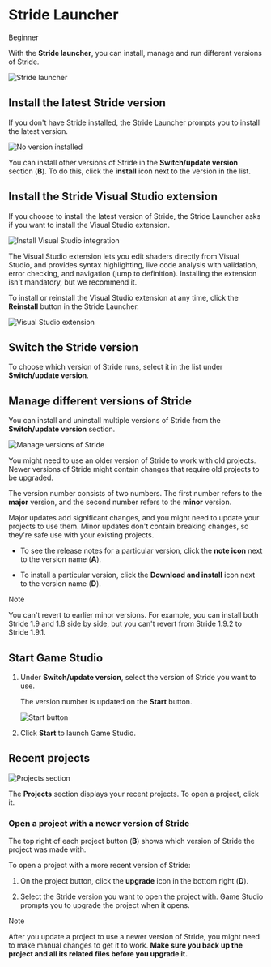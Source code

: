 # Stride Launcher

<span class="badge text-bg-primary">Beginner</span>

With the **Stride launcher**, you can install, manage and run different versions of Stride.

![Stride launcher](media/stride-launcher-interface.png)

## Install the latest Stride version

If you don't have Stride installed, the Stride Launcher prompts you to install the latest version.

![No version installed](../get-started/media/stride-launcher-install-last-version.png)

You can install other versions of Stride in the **Switch/update version** section (**B**). To do this, click the **install** icon next to the version in the list.

## Install the Stride Visual Studio extension

If you choose to install the latest version of Stride, the Stride Launcher asks if you want to install the Visual Studio extension.

![Install Visual Studio integration](../get-started/media/install-VS-plug-in-prompt.png)

The Visual Studio extension lets you edit shaders directly from Visual Studio, and provides syntax highlighting, live code analysis with validation, error checking, and navigation (jump to definition). Installing the extension isn't mandatory, but we recommend it.

To install or reinstall the Visual Studio extension at any time, click the **Reinstall** button in the Stride Launcher.

![Visual Studio extension](media/stride-launcher-visual-studio-plugin.png)

## Switch the Stride version

To choose which version of Stride runs, select it in the list under **Switch/update version**.

## Manage different versions of Stride

You can install and uninstall multiple versions of Stride from the **Switch/update version** section.

![Manage versions of Stride](../get-started/media/stride-launcher-various-versions.png)

You might need to use an older version of Stride to work with old projects. Newer versions of Stride might contain changes that require old projects to be upgraded.

The version number consists of two numbers. The first number refers to the **major** version, and the second number refers to the **minor** version.

Major updates add significant changes, and you might need to update your projects to use them. Minor updates don't contain breaking changes, so they're safe use with your existing projects.

* To see the release notes for a particular version, click the **note icon** next to the version name (**A**).

* To install a particular version, click the **Download and install** icon next to the
   version name (**D**).

> [!Note]
> You can't revert to earlier minor versions. For example, you can install both Stride 1.9 and 1.8 side by side, but you can't revert from Stride 1.9.2 to Stride 1.9.1.

## Start Game Studio

1. Under **Switch/update version**, select the version of Stride you want to use.

   The version number is updated on the **Start** button.

   ![Start button](media/stride-launcher-start-button.png)

2. Click **Start** to launch Game Studio.

## Recent projects

![Projects section](media/stride-launcher-projects-section.png)

The **Projects** section displays your recent projects. To open a project, click it.

### Open a project with a newer version of Stride

The top right of each project button (**B**) shows which version of Stride the project was made with.

To open a project with a more recent version of Stride:

1. On the project button, click the **upgrade** icon in the bottom right (**D**).

2. Select the Stride version you want to open the project with. Game Studio prompts you to upgrade the project when it opens.

> [!Note]
> After you update a project to use a newer version of Stride, you might need to make manual changes to get it to work. **Make sure you back up the project and all its related files before you upgrade it.**